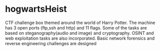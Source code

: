 # hogwartsHeist
CTF challenge box themed around the world of Harry Potter. 
The machine has 3 open ports (ftp,ssh and http) and 11 flags.
Some of the tasks are based  on steganography(audio and image) and cryptography. 
OSINT and web exploitation tasks are also incorporated.
Basic network forensics and reverse engineering challenges are designed	
